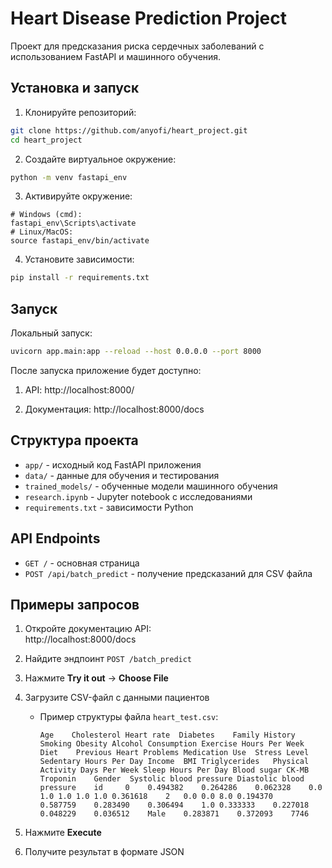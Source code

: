 # Heart Disease Prediction Project

Проект для предсказания риска сердечных заболеваний с использованием FastAPI и машинного обучения.

## Установка и запуск

1. Клонируйте репозиторий:
```bash
git clone https://github.com/anyofi/heart_project.git
cd heart_project
```

2. Создайте виртуальное окружение:
```bash
python -m venv fastapi_env
```

3. Активируйте окружение:
```
# Windows (cmd):
fastapi_env\Scripts\activate
# Linux/MacOS:
source fastapi_env/bin/activate
```

4. Установите зависимости:
```bash
pip install -r requirements.txt
```

## Запуск
Локальный запуск:
``` bash
uvicorn app.main:app --reload --host 0.0.0.0 --port 8000
```
После запуска приложение будет доступно:

1. API: http://localhost:8000/

2. Документация: http://localhost:8000/docs

## Структура проекта

- `app/` - исходный код FastAPI приложения
- `data/` - данные для обучения и тестирования
- `trained_models/` - обученные модели машинного обучения
- `research.ipynb` - Jupyter notebook с исследованиями
- `requirements.txt` - зависимости Python

## API Endpoints

- `GET /` - основная страница
- `POST /api/batch_predict` - получение предсказаний для CSV файла

## Примеры запросов

1. Откройте документацию API:  
   http://localhost:8000/docs

2. Найдите эндпоинт `POST /batch_predict`  

3. Нажмите **Try it out** → **Choose File**  

4. Загрузите CSV-файл с данными пациентов  
   - Пример структуры файла `heart_test.csv`:
     ```csv
     Age	Cholesterol	Heart rate	Diabetes	Family History	Smoking	Obesity	Alcohol Consumption	Exercise Hours Per Week	Diet	Previous Heart Problems	Medication Use	Stress Level	Sedentary Hours Per Day	Income	BMI	Triglycerides	Physical Activity Days Per Week	Sleep Hours Per Day	Blood sugar	CK-MB	Troponin	Gender	Systolic blood pressure	Diastolic blood pressure	id	   0	0.494382	0.264286	0.062328	0.0	1.0	1.0	1.0	1.0	0.361618	2	0.0	0.0	8.0	0.194370	0.587759	0.283490	0.306494	1.0	0.333333	0.227018	0.048229	0.036512	Male	0.283871	0.372093	7746
     ```

5. Нажмите **Execute**
   
6. Получите результат в формате JSON



